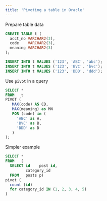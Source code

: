 ```yaml
---
title: 'Pivoting a table in Oracle'
---
```

Prepare table data
```sql
CREATE TABLE t (
  acct_no VARCHAR2(3),
  code    VARCHAR2(3),
  meaning VARCHAR2(3)
);

INSERT INTO t VALUES ('123', 'ABC', 'abc');
INSERT INTO t VALUES ('123', 'BVC', 'bvc');
INSERT INTO t VALUES ('123', 'DDD', 'ddd');
```

Use `pivot` in a query
```sql
SELECT *
FROM   t
PIVOT (
   MAX(code) AS CD,
   MAX(meaning) as MN
   FOR (code) in (
     'ABC' as A,
     'BVC' as B,
     'DDD' as D
   )
);
```

Simpler example
```sql
SELECT *
FROM   (
  SELECT id    post id,
         category_id
  FROM   posts p)
pivot (
  count (id)
  for category_id IN (1, 2, 3, 4, 5)
)
```
